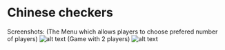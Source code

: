 # Chinese checkers
Screenshots:
(The Menu which allows players to choose prefered number of players)
![alt text](https://github.com/jakubdabek/chinese-checkers/blob/master/screenshots/chinese_checkers_screen1.png)
(Game with 2 players)
![alt text](https://github.com/jakubdabek/chinese-checkers/blob/master/screenshots/chinese_checkers_screen2.png)
